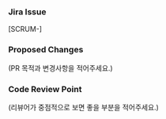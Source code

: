 ### Jira Issue

[SCRUM-]

### Proposed Changes

(PR 목적과 변경사항을 적어주세요.)

### Code Review Point

(리뷰어가 중점적으로 보면 좋을 부분을 적어주세요.)
